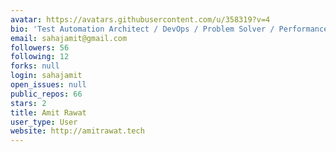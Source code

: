 ```yaml
---
avatar: https://avatars.githubusercontent.com/u/358319?v=4
bio: 'Test Automation Architect / DevOps / Problem Solver / Performance Testing Specialist. '
email: sahajamit@gmail.com
followers: 56
following: 12
forks: null
login: sahajamit
open_issues: null
public_repos: 66
stars: 2
title: Amit Rawat
user_type: User
website: http://amitrawat.tech
---
```

